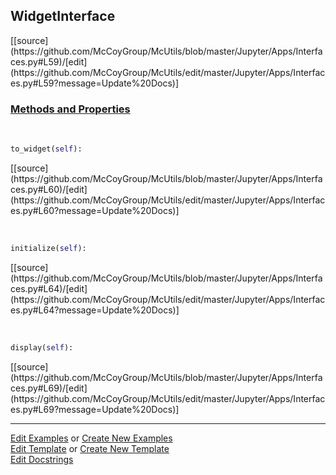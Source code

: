 ## <a id="McUtils.Jupyter.Apps.Interfaces.WidgetInterface">WidgetInterface</a> 
<div class="docs-source-link" markdown="1">
[[source](https://github.com/McCoyGroup/McUtils/blob/master/Jupyter/Apps/Interfaces.py#L59)/[edit](https://github.com/McCoyGroup/McUtils/edit/master/Jupyter/Apps/Interfaces.py#L59?message=Update%20Docs)]
</div>



<div class="collapsible-section">
 <div class="collapsible-section collapsible-section-header" markdown="1">
 
### <a class="collapse-link" data-toggle="collapse" href="#methods">Methods and Properties</a> <a class="float-right" data-toggle="collapse" href="#methods"><i class="fa fa-chevron-down"></i></a>

 </div>
 <div class="collapsible-section collapsible-section-body collapse" id="methods" markdown="1">

<a id="McUtils.Jupyter.Apps.Interfaces.WidgetInterface.to_widget" class="docs-object-method">&nbsp;</a> 
```python
to_widget(self): 
```
<div class="docs-source-link" markdown="1">
[[source](https://github.com/McCoyGroup/McUtils/blob/master/Jupyter/Apps/Interfaces.py#L60)/[edit](https://github.com/McCoyGroup/McUtils/edit/master/Jupyter/Apps/Interfaces.py#L60?message=Update%20Docs)]
</div>

<a id="McUtils.Jupyter.Apps.Interfaces.WidgetInterface.initialize" class="docs-object-method">&nbsp;</a> 
```python
initialize(self): 
```
<div class="docs-source-link" markdown="1">
[[source](https://github.com/McCoyGroup/McUtils/blob/master/Jupyter/Apps/Interfaces.py#L64)/[edit](https://github.com/McCoyGroup/McUtils/edit/master/Jupyter/Apps/Interfaces.py#L64?message=Update%20Docs)]
</div>

<a id="McUtils.Jupyter.Apps.Interfaces.WidgetInterface.display" class="docs-object-method">&nbsp;</a> 
```python
display(self): 
```
<div class="docs-source-link" markdown="1">
[[source](https://github.com/McCoyGroup/McUtils/blob/master/Jupyter/Apps/Interfaces.py#L69)/[edit](https://github.com/McCoyGroup/McUtils/edit/master/Jupyter/Apps/Interfaces.py#L69?message=Update%20Docs)]
</div>

 </div>
</div>




___

[Edit Examples](https://github.com/McCoyGroup/McUtils/edit/gh-pages/ci/examples/McUtils/Jupyter/Apps/Interfaces/WidgetInterface.md) or 
[Create New Examples](https://github.com/McCoyGroup/McUtils/new/gh-pages/?filename=ci/examples/McUtils/Jupyter/Apps/Interfaces/WidgetInterface.md) <br/>
[Edit Template](https://github.com/McCoyGroup/McUtils/edit/gh-pages/ci/docs/McUtils/Jupyter/Apps/Interfaces/WidgetInterface.md) or 
[Create New Template](https://github.com/McCoyGroup/McUtils/new/gh-pages/?filename=ci/docs/templates/McUtils/Jupyter/Apps/Interfaces/WidgetInterface.md) <br/>
[Edit Docstrings](https://github.com/McCoyGroup/McUtils/edit/master/Jupyter/Apps/Interfaces.py#L59?message=Update%20Docs)